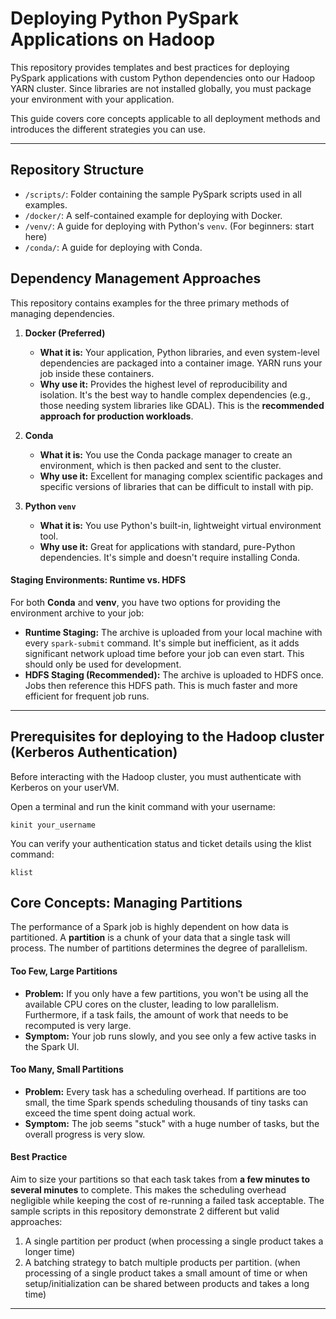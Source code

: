 # Deploying Python PySpark Applications on Hadoop

This repository provides templates and best practices for deploying PySpark applications with custom Python dependencies onto our Hadoop YARN cluster. Since libraries are not installed globally, you must package your environment with your application.

This guide covers core concepts applicable to all deployment methods and introduces the different strategies you can use.

-----

## Repository Structure

  * `/scripts/`: Folder containing the sample PySpark scripts used in all examples.
  * `/docker/`: A self-contained example for deploying with Docker.
  * `/venv/`: A guide for deploying with Python's `venv`. (For beginners: start here)
  * `/conda/`: A guide for deploying with Conda.

## Dependency Management Approaches

This repository contains examples for the three primary methods of managing dependencies.

1.  **Docker (Preferred)**

      * **What it is:** Your application, Python libraries, and even system-level dependencies are packaged into a container image. YARN runs your job inside these containers.
      * **Why use it:** Provides the highest level of reproducibility and isolation. It's the best way to handle complex dependencies (e.g., those needing system libraries like GDAL). This is the **recommended approach for production workloads**.

2.  **Conda**
      * **What it is:** You use the Conda package manager to create an environment, which is then packed and sent to the cluster.
      * **Why use it:** Excellent for managing complex scientific packages and specific versions of libraries that can be difficult to install with pip.

3.  **Python `venv`**

      * **What it is:** You use Python's built-in, lightweight virtual environment tool.
      * **Why use it:** Great for applications with standard, pure-Python dependencies. It's simple and doesn't require installing Conda.

#### Staging Environments: Runtime vs. HDFS

For both **Conda** and **venv**, you have two options for providing the environment archive to your job:
  * **Runtime Staging:** The archive is uploaded from your local machine with every `spark-submit` command. It's simple but inefficient, as it adds significant network upload time before your job can even start. This should only be used for development.
  * **HDFS Staging (Recommended):** The archive is uploaded to HDFS once. Jobs then reference this HDFS path. This is much faster and more efficient for frequent job runs.

-----
## Prerequisites for deploying to the Hadoop cluster (Kerberos Authentication)
Before interacting with the Hadoop cluster, you must authenticate with Kerberos on your userVM.

Open a terminal and run the kinit command with your username:

    kinit your_username

You can verify your authentication status and ticket details using the klist command:

    klist


## Core Concepts: Managing Partitions

The performance of a Spark job is highly dependent on how data is partitioned. A **partition** is a chunk of your data that a single task will process. The number of partitions determines the degree of parallelism.

#### Too Few, Large Partitions

  * **Problem:** If you only have a few partitions, you won't be using all the available CPU cores on the cluster, leading to low parallelism. Furthermore, if a task fails, the amount of work that needs to be recomputed is very large.
  * **Symptom:** Your job runs slowly, and you see only a few active tasks in the Spark UI.

#### Too Many, Small Partitions

  * **Problem:** Every task has a scheduling overhead. If partitions are too small, the time Spark spends scheduling thousands of tiny tasks can exceed the time spent doing actual work.
  * **Symptom:** The job seems "stuck" with a huge number of tasks, but the overall progress is very slow.

#### Best Practice

Aim to size your partitions so that each task takes from **a few minutes to several minutes** to complete. This makes the scheduling overhead negligible while keeping the cost of re-running a failed task acceptable. The sample scripts in this repository demonstrate 2 different but valid approaches:
1. A single partition per product (when processing a single product takes a longer time) 
2. A batching strategy to batch multiple products per partition. (when processing of a single product takes a small amount of time or when setup/initialization can be shared between products and takes a long time)

-----
